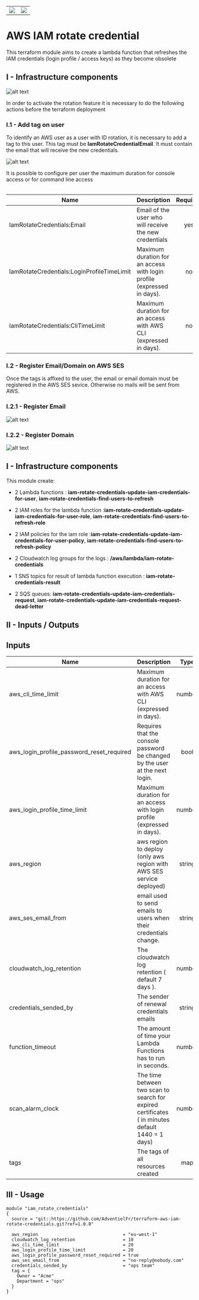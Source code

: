 <table>
  <tr>
    <td style="text-align: center; vertical-align: middle;"><img src="_docs/logo_aws.jpg"/></td>
    <td style="text-align: center; vertical-align: middle;"><img src="_docs/logo_adv.jpg"/></td>
  </tr> 
<table>

# AWS IAM rotate credential

This terraform module aims to create a lambda function that refreshes the IAM credentials (login profile / access keys) as they become obsolete

## I - Infrastructure components

![alt text](_docs/diagram.png)

In order to activate the rotation feature it is necessary to do the following actions before the terraform deployment

### I.1 - Add tag on user

To identify an AWS user as a user with ID rotation, it is necessary to add a tag to this user. This tag must be **IamRotateCredentialEmail**. It must contain the email that will receive the new credentials.

![alt text](_docs/tag.png)

It is possible to configure per user the maximum duration for console access or for command line access

| Name | Description | Required | 
|------|-------------|:----:|
| IamRotateCredentials:Email | Email of the user who will receive the new credentials | yes | 
| IamRotateCredentials:LoginProfileTimeLimit | Maximum duration for an access with login profile (expressed in days). | no |
| IamRotateCredentials:CliTimeLimit | Maximum duration for an access with AWS CLI (expressed in days). | no |


### I.2 - Register Email/Domain on AWS SES

Once the tags is affixed to the user, the email or email domain must be registered in the AWS SES sevice. Otherwise no mails will be sent from AWS.

### I.2.1 - Register Email

![alt text](_docs/ses.png)

### I.2.2 - Register Domain

![alt text](_docs/ses2.png)

## I - Infrastructure components

This module create:

- 2 Lambda functions : **iam-rotate-credentials-update-iam-credentials-for-user**, **iam-rotate-credentials-find-users-to-refresh**

- 2 IAM roles for the lambda function :**iam-rotate-credentials-update-iam-credentials-for-user-role**, **iam-rotate-credentials-find-users-to-refresh-role**

- 2 IAM policies for the iam role :**iam-rotate-credentials-update-iam-credentials-for-user-policy**, **iam-rotate-credentials-find-users-to-refresh-policy**

- 2 Cloudwatch log groups for the logs : **/aws/lambda/iam-rotate-credentials**

- 1 SNS topics for result of lambda function execution : **iam-rotate-credentials-result**

- 2 SQS queues: **iam-rotate-credentials-update-iam-credentials-request**, **iam-rotate-credentials-update-iam-credentials-request-dead-letter**

## II - Inputs / Outputs

## Inputs

| Name | Description | Type | Default |
|------|-------------|:----:|:-----:|
| aws\_cli\_time\_limit | Maximum duration for an access with AWS CLI (expressed in days). | number | 60 |
| aws\_login\_profile\_password\_reset\_required | Requires that the console password be changed by the user at the next login. | bool | true |
| aws\_login\_profile\_time\_limit | Maximum duration for an access with login profile (expressed in days). | number | 60 |
| aws\_region | aws region to deploy (only aws region with AWS SES service deployed) | string | n/a |
| aws\_ses\_email\_from | email used to send emails to users when their credentials change. | string | n/a |
| cloudwatch\_log\_retention | The cloudwatch log retention ( default 7 days ). | number | 7 |
| credentials\_sended\_by | The sender of renewal credentials emails | string | "ops team" |
| function\_timeout | The amount of time your Lambda Functions has to run in seconds. | number | 300 |
| scan\_alarm\_clock | The time between two scan to search for expired certificates ( in minutes default 1440 = 1 days) | number | 1440 |
| tags | The tags of all resources created | map | {} |

## III - Usage

````shell
module "iam_rotate_credentials"
{
  source = "git::https://github.com/AdventielFr/terraform-aws-iam-rotate-credentials.git?ref=1.0.0"
  
  aws_region                                = "eu-west-1"
  cloudwatch_log_retention                  = 10
  aws_cli_time_limit                        = 20
  aws_login_profile_time_limit              = 20
  aws_login_profile_password_reset_required = true
  aws_ses_email_from                        = "no-reply@nobody.com"
  credentials_sended_by                     = "ops team"
  tag = {
    Owner = "Acme"
    Department = "ops"
  }
}
`````